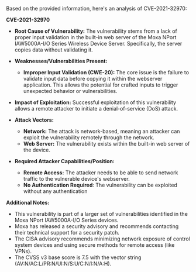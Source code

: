 Based on the provided information, here's an analysis of CVE-2021-32970:

**CVE-2021-32970**

*   **Root Cause of Vulnerability:** The vulnerability stems from a lack of proper input validation in the built-in web server of the Moxa NPort IAW5000A-I/O Series Wireless Device Server. Specifically, the server copies data without validating it.

*   **Weaknesses/Vulnerabilities Present:**
    *   **Improper Input Validation (CWE-20):** The core issue is the failure to validate input data before copying it within the webserver application. This allows the potential for crafted inputs to trigger unexpected behavior or vulnerabilities.

*  **Impact of Exploitation:** Successful exploitation of this vulnerability allows a remote attacker to initiate a denial-of-service (DoS) attack.

*   **Attack Vectors:**
    *   **Network:** The attack is network-based, meaning an attacker can exploit the vulnerability remotely through the network.
    *   **Web Server:** The vulnerability exists within the built-in web server of the device.

*   **Required Attacker Capabilities/Position:**
    *   **Remote Access:** The attacker needs to be able to send network traffic to the vulnerable device's webserver.
    *   **No Authentication Required**: The vulnerability can be exploited without any authentication

**Additional Notes:**

*   This vulnerability is part of a larger set of vulnerabilities identified in the Moxa NPort IAW5000A-I/O Series devices.
*   Moxa has released a security advisory and recommends contacting their technical support for a security patch.
*   The CISA advisory recommends minimizing network exposure of control system devices and using secure methods for remote access (like VPNs).
*   The CVSS v3 base score is 7.5 with the vector string (AV:N/AC:L/PR:N/UI:N/S:U/C:N/I:N/A:H).